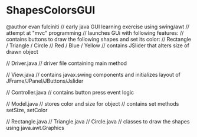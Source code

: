 # ShapesColorsGUI
@author evan fulciniti
// early java GUI learning exercise using swing/awt
// attempt at "mvc" programming
// launches GUi with following features:
// contains buttons to draw the following shapes and set its color:
//  Rectangle / Triangle / Circle
//  Red / Blue / Yellow
// contains JSlider that alters size of drawn object

// Driver.java
// driver file containing main method

// View.java
// contains javax.swing components and initializes layout of JFrame/JPanel/JButtons/Jslider

// Controller.java
// contains button press event logic

// Model.java
// stores color and size for object
// contains set methods setSize, setColor

// Rectangle.java
// Triangle.java
// Circle.java
// classes to draw the shapes using java.awt.Graphics
